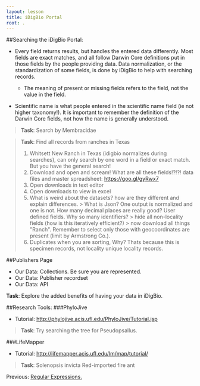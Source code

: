 ```yaml
---
layout: lesson
title: iDigBio Portal
root: .
---
```


##Searching the iDigBio Portal:

- Every field returns results, but handles the entered data differently. Most fields are exact matches, and all follow Darwin Core definitions put in those fields by the people providing data. Data normalization, or the standardization of some fields, is done by iDigBio to help with searching records. 
	- The meaning of present or missing fields refers to the field, not the value in the field.

- Scientific name is what people entered in the scientific name field (ie not higher taxonomy!). It is important to remember the definition of the Darwin Core fields, not how the name is generally understood.

> **Task**: Search by Membracidae
	

 

> **Task**: Find all records from ranches in Texas
>
> 1.  Whitsett New Ranch in Texas (idigbio normalizes during searches), can only search by one word in a field or exact match. But you have the general search!
> 2. Download and open and scream! What are all these fields!?!?!
	data files and master spreadsheet: https://goo.gl/gyRwx7
> 3.  Open downloads in text editor
> 3. Open downloads to view in excel
> 3. What is weird about the datasets? how are they different and explain differences.
		> What is Json? One output is normalized and one is not. How many decimal places are really good? User defined fields. Why so many identifiers?
		> hide all non-locality fields (how is this iteratively efficient?)
		> now download all things "Ranch". Remember to select only those with geocoordinates are present (limit by Armstrong Co.).
> 3. Duplicates when you are sorting, Why? Thats because this is specimen records, not locality unique locality records.


##Publishers Page
*  Our Data: Collections. Be sure you are represented.
*  Our Data: Publisher recordset
*  Our Data: API

**Task**: Explore the added benefits of having your data in iDigBio.

##Research Tools:
###PhyloJive
  - Tutorial: http://phylojive.acis.ufl.edu/PhyloJive/Tutorial.jsp

>**Task**: Try searching the tree for Pseudopsallus.

###LifeMapper
  - Tutorial: http://lifemapper.acis.ufl.edu/lm/map/tutorial/

>**Task**: Solenopsis invicta Red-imported fire ant





Previous: [Regular Expressions.](08-regular-expressions.html)